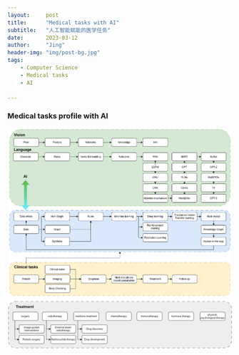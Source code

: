 ```yaml
---
layout:     post
title:      "Medical tasks with AI"
subtitle:   "人工智能赋能的医学任务"
date:       2023-03-12
author:     "Jing"
header-img: "img/post-bg.jpg"
tags:
    - Computer Science
    - Medical tasks
    - AI

---
```



### Medical tasks profile with AI

![MedAIprofile](/img/20230312-medai.png)
![MedAIprofile](/img/20230525-treatment.jpeg)
